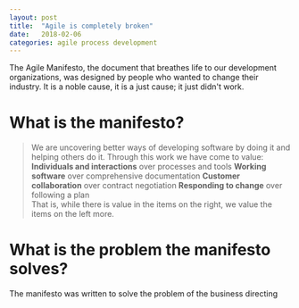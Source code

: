 ```yaml
---
layout: post
title:  "Agile is completely broken"
date:   2018-02-06
categories: agile process development
---
```


The Agile Manifesto, the document that breathes life to our development organizations, was designed by people who wanted to change their industry. It is a noble cause, it is a just cause; it just didn't work.

# What is the manifesto? 

> We are uncovering better ways of developing
> software by doing it and helping others do it.
> Through this work we have come to value:
> **Individuals and interactions** over processes and tools
> **Working software** over comprehensive documentation
> **Customer collaboration** over contract negotiation
> **Responding to change** over following a plan  
> That is, while there is value in the items on
> the right, we value the items on the left more.

# What is the problem the manifesto solves?

The manifesto was written to solve the problem of the business directing 
